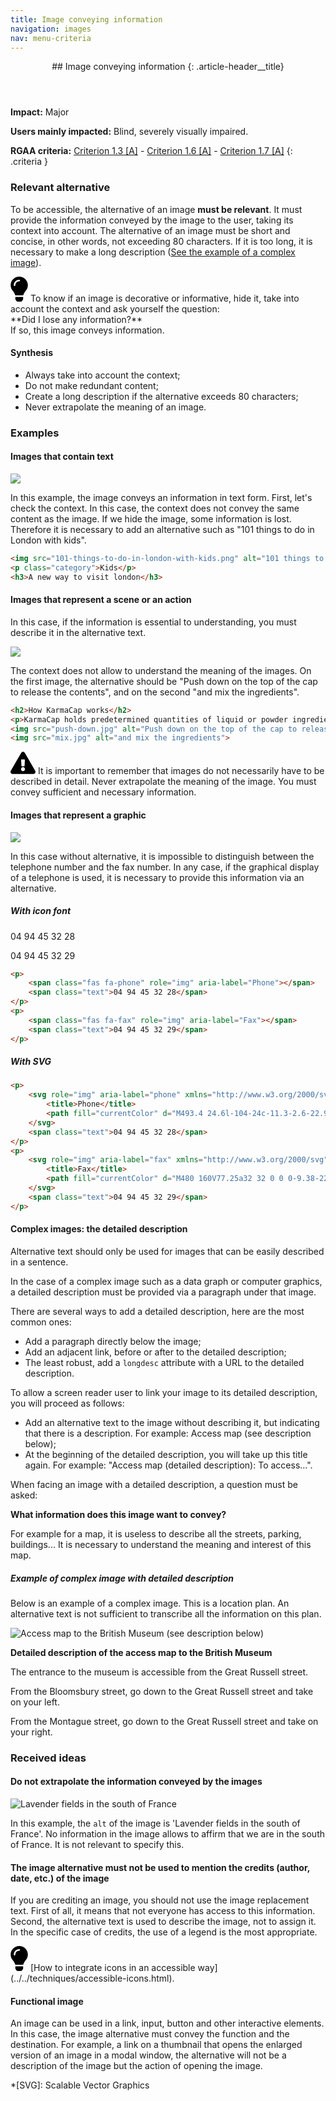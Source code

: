 ```yaml
---
title: Image conveying information
navigation: images
nav: menu-criteria
---
```


<header>
## Image conveying information
{: .article-header__title}
</header>

**Impact:** Major

**Users mainly impacted:** Blind, severely visually impaired.

**RGAA criteria:** [Criterion 1.3 [A]](http://disic.github.io/rgaa_referentiel_en/criteria.html#crit-1-3) - [Criterion 1.6 [A]](http://disic.github.io/rgaa_referentiel_en/criteria.html#crit-1-6) - [Criterion 1.7 [A]](http://disic.github.io/rgaa_referentiel_en/criteria.html#crit-1-7)
{: .criteria }

### Relevant alternative

To be accessible, the alternative of an image **must be relevant**. It must provide the information conveyed by the image to the user, taking its context into account.
The alternative of an image must be short and concise, in other words, not exceeding 80 characters. If it is too long, it is necessary to make a long description ([See the example of a complex image](#complex-images-the-detailed-description)).

<div class="tip">
<svg role="img" aria-label="Tip" xmlns="http://www.w3.org/2000/svg" viewBox="0 0 352 512" width="28" height="40"><title>Tip</title><path d="M96.06 454.35c.01 6.29 1.87 12.45 5.36 17.69l17.09 25.69a31.99 31.99 0 0 0 26.64 14.28h61.71a31.99 31.99 0 0 0 26.64-14.28l17.09-25.69a31.989 31.989 0 0 0 5.36-17.69l.04-38.35H96.01l.05 38.35zM0 176c0 44.37 16.45 84.85 43.56 115.78 16.52 18.85 42.36 58.23 52.21 91.45.04.26.07.52.11.78h160.24c.04-.26.07-.51.11-.78 9.85-33.22 35.69-72.6 52.21-91.45C335.55 260.85 352 220.37 352 176 352 78.61 272.91-.3 175.45 0 73.44.31 0 82.97 0 176zm176-80c-44.11 0-80 35.89-80 80 0 8.84-7.16 16-16 16s-16-7.16-16-16c0-61.76 50.24-112 112-112 8.84 0 16 7.16 16 16s-7.16 16-16 16z"/></svg>
To know if an image is decorative or informative, hide it, take into account the context and ask yourself the question:<br>**Did I lose any information?**<br>If so, this image conveys information.
</div>

#### Synthesis
* Always take into account the context;
* Do not make redundant content;
* Create a long description if the alternative exceeds 80 characters;
* Never extrapolate the meaning of an image.

### Examples

#### Images that contain text

![](../../img/images-1.3-1.png)

In this example, the image conveys an information in text form. First, let's check the context.
In this case, the context does not convey the same content as the image.
If we hide the image, some information is lost. Therefore it is necessary to add an alternative such as "101 things to do in London with kids".

```html
<img src="101-things-to-do-in-london-with-kids.png" alt="101 things to do in London with kids">
<p class="category">Kids</p>
<h3>A new way to visit london</h3>
```

#### Images that represent a scene or an action

In this case, if the information is essential to understanding, you must describe it in the alternative text.

![](../../img/images-1.3-3.png)

The context does not allow to understand the meaning of the images.
On the first image, the alternative should be "Push down on the top of the cap to release the contents", and on the second "and mix the ingredients".

```html
<h2>How KarmaCap works</h2>
<p>KarmaCap holds predetermined quantities of liquid or powder ingredients in a hermetically sealed, protected chamber.</p>
<img src="push-down.jpg" alt="Push down on the top of the cap to release the contents">
<img src="mix.jpg" alt="and mix the ingredients">
```

<div class="important">
<svg role="img" aria-label="Important" xmlns="http://www.w3.org/2000/svg" viewBox="0 0 576 512" width="40" height="36"><title>Important</title><path d="M569.517 440.013C587.975 472.007 564.806 512 527.94 512H48.054c-36.937 0-59.999-40.055-41.577-71.987L246.423 23.985c18.467-32.009 64.72-31.951 83.154 0l239.94 416.028zM288 354c-25.405 0-46 20.595-46 46s20.595 46 46 46 46-20.595 46-46-20.595-46-46-46zm-43.673-165.346l7.418 136c.347 6.364 5.609 11.346 11.982 11.346h48.546c6.373 0 11.635-4.982 11.982-11.346l7.418-136c.375-6.874-5.098-12.654-11.982-12.654h-63.383c-6.884 0-12.356 5.78-11.981 12.654z"/></svg>
It is important to remember that images do not necessarily have to be described in detail. Never extrapolate the meaning of the image. You must convey sufficient and necessary information.
</div>

#### Images that represent a graphic

![](../../img/images-1.3-2.png)

In this case without alternative, it is impossible to distinguish between the telephone number and the fax number.
In any case, if the graphical display of a telephone is used, it is necessary to provide this information via an alternative.

##### With icon font
<p>
    <span class="fas fa-phone" role="img" aria-label="Phone"></span>
    <span class="text">04 94 45 32 28</span>
</p>
<p>
    <span class="fas fa-fax" role="img" aria-label="Fax"></span>
    <span class="text">04 94 45 32 29</span>
</p>

```html
<p>
    <span class="fas fa-phone" role="img" aria-label="Phone"></span>
    <span class="text">04 94 45 32 28</span>
</p>
<p>
    <span class="fas fa-fax" role="img" aria-label="Fax"></span>
    <span class="text">04 94 45 32 29</span>
</p>
```

##### With SVG
```html
<p>
    <svg role="img" aria-label="phone" xmlns="http://www.w3.org/2000/svg" viewBox="0 0 512 512">
        <title>Phone</title>
        <path fill="currentColor" d="M493.4 24.6l-104-24c-11.3-2.6-22.9 3.3-27.5 13.9l-48 112c-4.2 9.8-1.4 21.3 6.9 28l60.6 49.6c-36 76.7-98.9 140.5-177.2 177.2l-49.6-60.6c-6.8-8.3-18.2-11.1-28-6.9l-112 48C3.9 366.5-2 378.1.6 389.4l24 104C27.1 504.2 36.7 512 48 512c256.1 0 464-207.5 464-464 0-11.2-7.7-20.9-18.6-23.4z" class=""></path>
    </svg>
    <span class="text">04 94 45 32 28</span>
</p>
<p>
    <svg role="img" aria-label="fax" xmlns="http://www.w3.org/2000/svg" viewBox="0 0 512 512">
        <title>Fax</title>
        <path fill="currentColor" d="M480 160V77.25a32 32 0 0 0-9.38-22.63L425.37 9.37A32 32 0 0 0 402.75 0H160a32 32 0 0 0-32 32v448a32 32 0 0 0 32 32h320a32 32 0 0 0 32-32V192a32 32 0 0 0-32-32zM288 432a16 16 0 0 1-16 16h-32a16 16 0 0 1-16-16v-32a16 16 0 0 1 16-16h32a16 16 0 0 1 16 16zm0-128a16 16 0 0 1-16 16h-32a16 16 0 0 1-16-16v-32a16 16 0 0 1 16-16h32a16 16 0 0 1 16 16zm128 128a16 16 0 0 1-16 16h-32a16 16 0 0 1-16-16v-32a16 16 0 0 1 16-16h32a16 16 0 0 1 16 16zm0-128a16 16 0 0 1-16 16h-32a16 16 0 0 1-16-16v-32a16 16 0 0 1 16-16h32a16 16 0 0 1 16 16zm0-112H192V64h160v48a16 16 0 0 0 16 16h48zM64 128H32a32 32 0 0 0-32 32v320a32 32 0 0 0 32 32h32a32 32 0 0 0 32-32V160a32 32 0 0 0-32-32z" class=""></path>
    </svg>
    <span class="text">04 94 45 32 29</span>
</p>
```

#### Complex images: the detailed description

Alternative text should only be used for images that can be easily described in a sentence.

In the case of a complex image such as a data graph or computer graphics, a detailed description must be provided via a paragraph under that image.

There are several ways to add a detailed description, here are the most common ones:

* Add a paragraph directly below the image;
* Add an adjacent link, before or after to the detailed description;
* The least robust, add a `longdesc` attribute with a URL to the detailed description.

To allow a screen reader user to link your image to its detailed description, you will proceed as follows:

* Add an alternative text to the image without describing it, but indicating that there is a description. For example: Access map (see description below);
* At the beginning of the detailed description, you will take up this title again. For example: "Access map (detailed description): To access...".

When facing an image with a detailed description, a question must be asked:

**What information does this image want to convey?**

For example for a map, it is useless to describe all the streets, parking, buildings... It is necessary to understand the meaning and interest of this map.

##### Example of complex image with detailed description

Below is an example of a complex image. This is a location plan. An alternative text is not sufficient to transcribe all the information on this plan.

![Access map to the British Museum (see description below)](../../img/british-museum.png)

**Detailed description of the access map to the British Museum**

The entrance to the museum is accessible from the Great Russell street.

From the Bloomsbury street, go down to the Great Russell street and take on your left.

From the Montague street, go down to the Great Russell street and take on your right.

### Received ideas

#### Do not extrapolate the information conveyed by the images

![Lavender fields in the south of France](../../img/320px-Plateau_de_valensole1.jpg)

In this example, the `alt` of the image is 'Lavender fields in the south of France'.
No information in the image allows to affirm that we are in the south of France. It is not relevant to specify this.

#### The image alternative must not be used to mention the credits (author, date, etc.) of the image

If you are crediting an image, you should not use the image replacement text. First of all, it means that not everyone has access to this information. Second, the alternative text is used to describe the image, not to assign it.
In the specific case of credits, the use of a legend is the most appropriate.

<div class="tip">
<svg role="img" aria-label="Tip" xmlns="http://www.w3.org/2000/svg" viewBox="0 0 352 512" width="28" height="40"><title>Tip</title><path d="M96.06 454.35c.01 6.29 1.87 12.45 5.36 17.69l17.09 25.69a31.99 31.99 0 0 0 26.64 14.28h61.71a31.99 31.99 0 0 0 26.64-14.28l17.09-25.69a31.989 31.989 0 0 0 5.36-17.69l.04-38.35H96.01l.05 38.35zM0 176c0 44.37 16.45 84.85 43.56 115.78 16.52 18.85 42.36 58.23 52.21 91.45.04.26.07.52.11.78h160.24c.04-.26.07-.51.11-.78 9.85-33.22 35.69-72.6 52.21-91.45C335.55 260.85 352 220.37 352 176 352 78.61 272.91-.3 175.45 0 73.44.31 0 82.97 0 176zm176-80c-44.11 0-80 35.89-80 80 0 8.84-7.16 16-16 16s-16-7.16-16-16c0-61.76 50.24-112 112-112 8.84 0 16 7.16 16 16s-7.16 16-16 16z"/></svg>
[How to integrate icons in an accessible way](../../techniques/accessible-icons.html).
</div>

#### Functional image

An image can be used in a link, input, button and other interactive elements. In this case, the image alternative must convey the function and the destination.
For example, a link on a thumbnail that opens the enlarged version of an image in a modal window, the alternative will not be a description of the image but the action of opening the image.

*[SVG]: Scalable Vector Graphics
